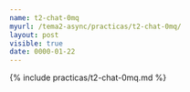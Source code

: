 ```yaml
---
name: t2-chat-0mq
myurl: /tema2-async/practicas/t2-chat-0mq/
layout: post
visible: true
date: 0000-01-22
---
```

{% include practicas/t2-chat-0mq.md %}